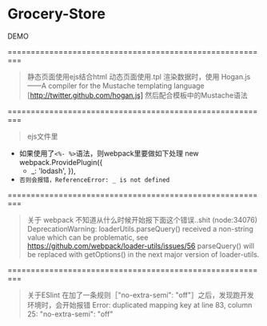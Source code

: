 # Grocery-Store
DEMO

=========================================================

> 静态页面使用ejs结合html
> 动态页面使用.tpl
> 渲染数据时，使用 Hogan.js——A compiler for the Mustache templating language [http://twitter.github.com/hogan.js]
> 然后配合模板中的Mustache语法

=========================================================

> ejs文件里
* 如果使用了`<%- %>`语法，则webpack里要做如下处理
new webpack.ProvidePlugin({
	+ _: 'lodash',
}),
* `否则会报错，ReferenceError: _ is not defined`

=========================================================

> 关于 webpack
不知道从什么时候开始报下面这个错误..shit
(node:34076) DeprecationWarning: loaderUtils.parseQuery() received a non-string value which can be problematic, see https://github.com/webpack/loader-utils/issues/56
parseQuery() will be replaced with getOptions() in the next major version of loader-utils.

=========================================================

> 关于ESlint
在加了一条规则［"no-extra-semi": "off"］之后，发现跑开发环境时，会开始报错
Error: duplicated mapping key at line 83, column 25: "no-extra-semi": "off"



